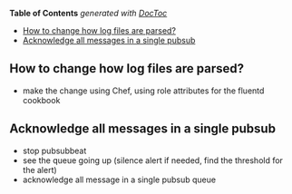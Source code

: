 <!-- START doctoc generated TOC please keep comment here to allow auto update -->
<!-- DON'T EDIT THIS SECTION, INSTEAD RE-RUN doctoc TO UPDATE -->
**Table of Contents**  *generated with [DocToc](https://github.com/thlorenz/doctoc)*

- [How to change how log files are parsed?](#how-to-change-how-log-files-are-parsed)
- [Acknowledge all messages in a single pubsub](#acknowledge-all-messages-in-a-single-pubsub)

<!-- END doctoc generated TOC please keep comment here to allow auto update -->

## How to change how log files are parsed?

- make the change using Chef, using role attributes for the fluentd cookbook

## Acknowledge all messages in a single pubsub

- stop pubsubbeat
- see the queue going up (silence alert if needed, find the threshold for the alert)
- acknowledge all message in a single pubsub queue
